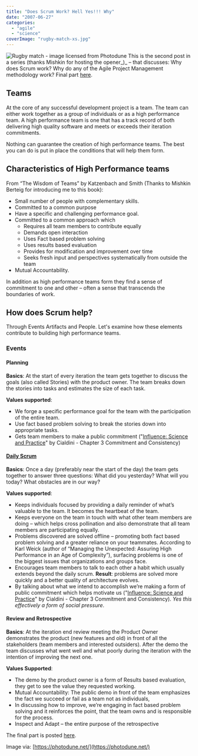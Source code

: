 ```yaml
---
title: "Does Scrum Work? Hell Yes!!! Why"
date: "2007-06-27"
categories: 
  - "agile"
  - "science"
coverImage: "rugby-match-xs.jpg"
---
```


![Rugby match - image licensed from Photodune](src/content/blog/does-scrum-work/images/rugby-match-xs.jpg) This is the second post in a series (thanks Mishkin for hosting the opener_)_ – that discusses: Why does Scrum work? Why do any of the Agile Project Management methodology work? Final part [here](/blog/why-scrum-works.html).

## Teams

At the core of any successful development project is a team. The team can either work together as a group of individuals or as a high performance team. A high performance team is one that has a track record of both delivering high quality software and meets or exceeds their iteration commitments.

Nothing can guarantee the creation of high performance teams. The best you can do is put in place the conditions that will help them form.

## Characteristics of High Performance teams

From “The Wisdom of Teams” by Katzenbach and Smith (Thanks to Mishkin Berteig for introducing me to this book):

- Small number of people with complementary skills.
- Committed to a common purpose
- Have a specific and challenging performance goal.
- Committed to a common approach which
    - Requires all team members to contribute equally
    - Demands open interaction
    - Uses Fact based problem solving
    - Uses results based evaluation
    - Provides for modification and improvement over time
    - Seeks fresh input and perspectives systematically from outside the team
- Mutual Accountability.

In addition as high performance teams form they find a sense of commitment to one and other – often a sense that transcends the boundaries of work.

## How does Scrum help?

Through Events Artifacts and People. Let's examine how these elements contribute to building high performance teams.

### Events

#### Planning

**Basics**: At the start of every iteration the team gets together to discuss the goals (also called Stories) with the product owner. The team breaks down the stories into tasks and estimates the size of each task.

**Values supported**:

- We forge a specific performance goal for the team with the participation of the entire team.
- Use fact based problem solving to break the stories down into appropriate tasks.
- Gets team members to make a public commitment ("[Influence: Science and Practice](https://www.amazon.com/exec/obidos/ASIN/0321011473/notesfromatoo-20)" by Cialdini - Chapter 3 Commitment and Consistency)

#### [Daily Scrum](/blog/daily_scrum_sit.html)

**Basics**: Once a day (preferably near the start of the day) the team gets together to answer three questions: What did you yesterday? What will you today? What obstacles are in our way?

**Values supported**:

- Keeps individuals focused by providing a daily reminder of what’s valuable to the team. It becomes the heartbeat of the team.
- Keeps everyone on the team in touch with what other team members are doing – which helps cross pollination and also demonstrate that all team members are participating equally.
- Problems discovered are solved offline – promoting both fact based problem solving and a greater reliance on your teammates. According to Karl Weick (author of “Managing the Unexpected: Assuring High Performance in an Age of Complexity”), surfacing problems is one of the biggest issues that organizations and groups face.
- Encourages team members to talk to each other a habit which usually extends beyond the daily scrum. **Result**: problems are solved more quickly and a better quality of architecture evolves.
- By talking about what we intend to accomplish we’re making a form of public commitment which helps motivate us ("[Influence: Science and Practice](https://www.amazon.com/exec/obidos/ASIN/0321011473/notesfromatoo-20)" by Cialdini - Chapter 3 Commitment and Consistency). _Yes this effectively a form of social pressure_.

#### Review and Retrospective

**Basics**: At the iteration end review meeting the Product Owner demonstrates the product (new features and old) in front of all the stakeholders (team members and interested outsiders). After the demo the team discusses what went well and what poorly during the iteration with the intention of improving the next one.

**Values Supported**:

- The demo by the product owner is a form of Results based evaluation, they get to see the value they requested working.
- Mutual Accountability: The public demo in front of the team emphasizes the fact we succeed or fail as a team not as individuals,
- In discussing how to improve, we’re engaging in fact based problem solving and it reinforces the point, that the team owns and is responsible for the process.
- Inspect and Adapt – the entire purpose of the retrospective

The final part is posted [here](/blog/why-scrum-works.html).

Image via: [https://photodune.net/](https://photodune.net/)
